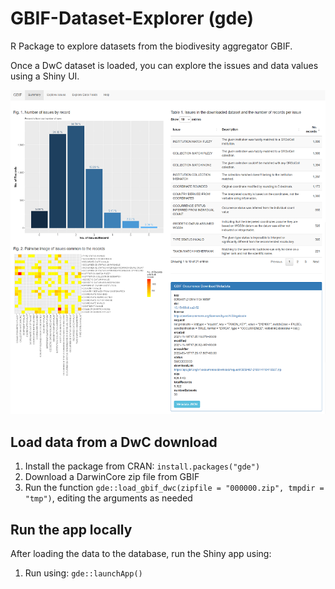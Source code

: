 # GBIF-Dataset-Explorer (gde)

R Package to explore datasets from the biodivesity aggregator GBIF.

Once a DwC dataset is loaded, you can explore the issues and data values using a Shiny UI. 

![Screenshot of the Shiny app](inst/gde-screenshot-thumb.png?raw=true "Screenshot of the Shiny app")

## Load data from a DwC download

1. Install the package from CRAN: `install.packages("gde")`
1. Download a DarwinCore zip file from GBIF
1. Run the function `gde::load_gbif_dwc(zipfile = "000000.zip", tmpdir = "tmp")`, editing the arguments as needed

## Run the app locally

After loading the data to the database, run the Shiny app using:

1. Run using: `gde::launchApp()`


